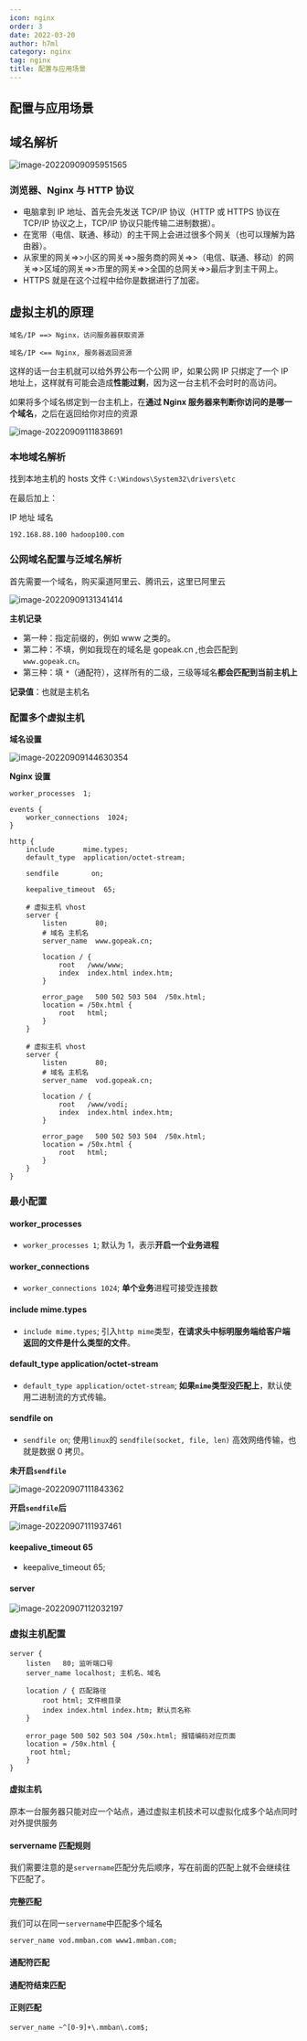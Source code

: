 ```yaml
---
icon: nginx
order: 3
date: 2022-03-20
author: h7ml
category: nginx
tag: nginx
title: 配置与应用场景
---
```


## 配置与应用场景

## 域名解析

![image-20220909095951565](https://static.h7ml.cn/vitepress/assets/images/nginx/image-20220909095951565.png)

### 浏览器、Nginx 与 HTTP 协议

- 电脑拿到 IP 地址、首先会先发送 TCP/IP 协议（HTTP 或 HTTPS 协议在 TCP/IP 协议之上，TCP/IP 协议只能传输二进制数据）。
- 在宽带（电信、联通、移动）的主干网上会进过很多个网关（也可以理解为路由器）。
- 从家里的网关=>>小区的网关=>>服务商的网关=>>（电信、联通、移动）的网关=>>区域的网关=>>市里的网关=>>全国的总网关=>>最后才到主干网上。
- HTTPS 就是在这个过程中给你是数据进行了加密。

## 虚拟主机的原理

```text
域名/IP ==> Nginx，访问服务器获取资源

域名/IP <== Nginx, 服务器返回资源
```

这样的话一台主机就可以给外界公布一个公网 IP，如果公网 IP 只绑定了一个 IP 地址上，这样就有可能会造成**性能过剩**，因为这一台主机不会时时的高访问。

如果将多个域名绑定到一台主机上，在**通过 Nginx 服务器来判断你访问的是哪一个域名**，之后在返回给你对应的资源

![image-20220909111838691](https://static.h7ml.cn/vitepress/assets/images/nginx/image-20220909111838691.png)

### 本地域名解析

找到本地主机的 hosts 文件 `C:\Windows\System32\drivers\etc`

在最后加上：

IP 地址 域名

```text
192.168.88.100 hadoop100.com
```

### 公网域名配置与泛域名解析

首先需要一个域名，购买渠道阿里云、腾讯云，这里已阿里云

![image-20220909131341414](https://static.h7ml.cn/vitepress/assets/images/nginx/image-20220909131341414.png)

**主机记录**

- 第一种：指定前缀的，例如 www 之类的。
- 第二种：不填，例如我现在的域名是 gopeak.cn ,也会匹配到 `www.gopeak.cn`。
- 第三种：填 `*`（通配符），这样所有的二级，三级等域名**都会匹配到当前主机上**

**记录值**：也就是主机名

### 配置多个虚拟主机

**域名设置**

![image-20220909144630354](https://static.h7ml.cn/vitepress/assets/images/nginx/image-20220909144630354.png)

**Nginx 设置**

```nginx
worker_processes  1;

events {
    worker_connections  1024;
}

http {
    include       mime.types;
    default_type  application/octet-stream;

    sendfile        on;

    keepalive_timeout  65;

    # 虚拟主机 vhost
    server {
        listen       80;
        # 域名 主机名
        server_name  www.gopeak.cn;

        location / {
            root   /www/www;
            index  index.html index.htm;
        }

        error_page   500 502 503 504  /50x.html;
        location = /50x.html {
            root   html;
        }
    }

    # 虚拟主机 vhost
    server {
        listen       80;
        # 域名 主机名
        server_name  vod.gopeak.cn;

        location / {
            root   /www/vodi;
            index  index.html index.htm;
        }

        error_page   500 502 503 504  /50x.html;
        location = /50x.html {
            root   html;
        }
    }
}
```

### 最小配置

#### worker_processes

- `worker_processes 1`; 默认为 1，表示**开启一个业务进程**

#### worker_connections

- `worker_connections 1024`; **单个业务**进程可接受连接数

#### include mime.types

- `include mime.types`; 引入`http mime`类型，**在请求头中标明服务端给客户端返回的文件是什么类型的文件**。

#### default_type application/octet-stream

- `default_type application/octet-stream`; **如果`mime`类型没匹配上**，默认使用二进制流的方式传输。

#### sendfile on

- `sendfile on`; 使用`linux`的 `sendfile(socket, file, len)` 高效网络传输，也就是数据 0 拷贝。

**未开启`sendfile`**

![image-20220907111843362](https://static.h7ml.cn/vitepress/assets/images/nginx/image-20220907111843362.png)

**开启`sendfile`后**

![image-20220907111937461](https://static.h7ml.cn/vitepress/assets/images/nginx/image-20220907111937461.png)

#### keepalive_timeout 65

- keepalive_timeout 65;

#### server

![image-20220907112032197](https://static.h7ml.cn/vitepress/assets/images/nginx/image-20220907112032197.png)

### 虚拟主机配置

```nginx
server {
    listen   80; 监听端口号
    server_name localhost; 主机名、域名

    location / { 匹配路径
        root html; 文件根目录
        index index.html index.htm; 默认页名称
    }

    error_page 500 502 503 504 /50x.html; 报错编码对应页面
    location = /50x.html {
     root html;
    }
}
```

#### 虚拟主机

原本一台服务器只能对应一个站点，通过虚拟主机技术可以虚拟化成多个站点同时对外提供服务

#### servername 匹配规则

我们需要注意的是`servername`匹配分先后顺序，写在前面的匹配上就不会继续往下匹配了。

#### 完整匹配

我们可以在同一`servername`中匹配多个域名

```nginx
server_name vod.mmban.com www1.mmban.com;
```

#### 通配符匹配

#### 通配符结束匹配

#### 正则匹配

```nginx
server_name ~^[0-9]+\.mmban\.com$;
```
